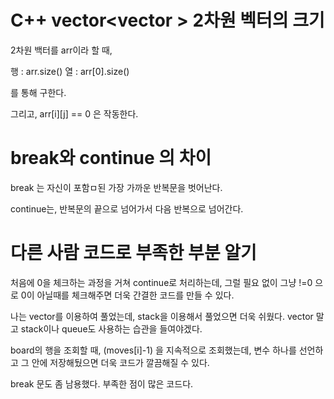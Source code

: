 # C++ vector<vector<int> > 2차원 벡터의 크기
  
 2차원 백터를 arr이라 할 때,
  
  행 : arr.size()
  열 : arr[0].size()
  
  를 통해 구한다.
  
  그리고, arr[i][j] == 0 은 작동한다.
  
  
# break와 continue 의 차이
  
  break 는 자신이 포함ㅁ된 가장 가까운 반복문을 벗어난다.
  
  continue는, 반복문의 끝으로 넘어가서 다음 반복으로 넘어간다.
  
  
  
# 다른 사람 코드로 부족한 부분 알기
  
  처음에 0을 체크하는 과정을 거쳐 continue로 처리하는데, 그럴 필요 없이 그냥 !=0 으로 0이 아닐때를 체크해주면 더욱 간결한 코드를 만들 수 있다.
  
  나는 vector를 이용하여 풀었는데, stack을 이용해서 풀었으면 더욱 쉬웠다. vector 말고 stack이나 queue도 사용하는 습관을 들여야겠다.
  
  board의 행을 조회할 때, (moves[i]-1) 을 지속적으로 조회했는데, 변수 하나를 선언하고 그 안에 저장해뒀으면 더욱 코드가 깔끔해질 수 있다.
  
  break 문도 좀 남용했다. 부족한 점이 많은 코드다.
